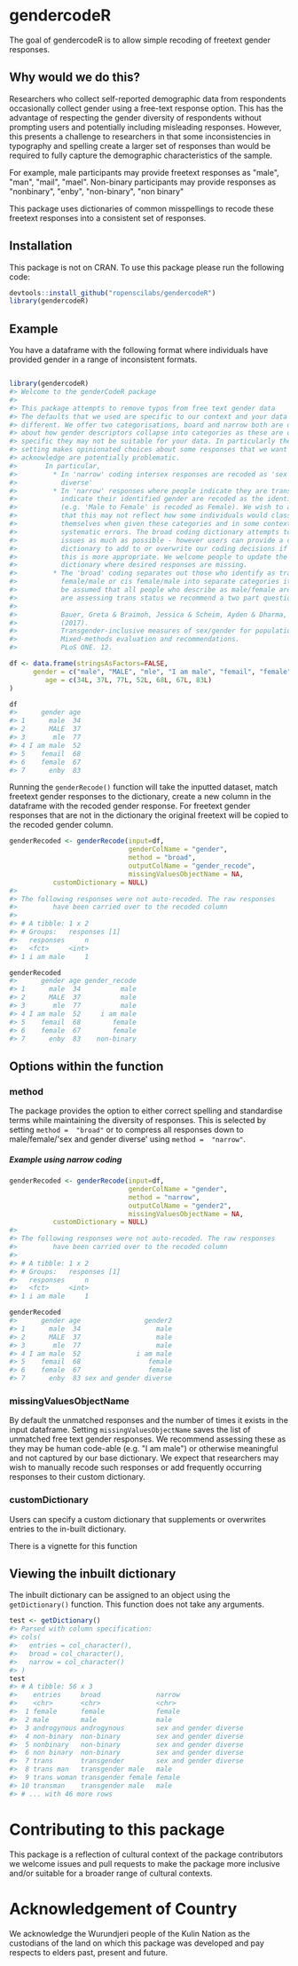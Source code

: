 
<!-- README.md is generated from README.Rmd. Please edit that file -->
gendercodeR
===========

The goal of gendercodeR is to allow simple recoding of freetext gender responses.

Why would we do this?
---------------------

Researchers who collect self-reported demographic data from respondents occasionally collect gender using a free-text response option. This has the advantage of respecting the gender diversity of respondents without prompting users and potentially including misleading responses. However, this presents a challenge to researchers in that some inconsistencies in typography and spelling create a larger set of responses than would be required to fully capture the demographic characteristics of the sample.

For example, male participants may provide freetext responses as "male", "man", "mail", "mael". Non-binary participants may provide responses as "nonbinary", "enby", "non-binary", "non binary"

This package uses dictionaries of common misspellings to recode these freetext responses into a consistent set of responses.

Installation
------------

This package is not on CRAN. To use this package please run the following code:

``` r
devtools::install_github("ropenscilabs/gendercodeR")
library(gendercodeR)
```

Example
-------

You have a dataframe with the following format where individuals have provided gender in a range of inconsistent formats.

``` r

library(gendercodeR)
#> Welcome to the genderCodeR package
#> 
#> This package attempts to remove typos from free text gender data
#> The defaults that we used are specific to our context and your data may be
#> different. We offer two categorisations, board and narrow both are opinionated
#> about how gender descriptors collapse into categories as these are culturally
#> specific they may not be suitable for your data. In particularly the narrow
#> setting makes opinionated choices about some responses that we want to
#> acknowledge are potentially problematic.
#>       In particular,
#>         * In 'narrow' coding intersex responses are recoded as 'sex and gender
#>           diverse'
#>         * In 'narrow' responses where people indicate they are trans and
#>           indicate their identified gender are recoded as the identified gender
#>           (e.g. 'Male to Female' is recoded as Female). We wish to acknowledge
#>           that this may not reflect how some individuals would classify
#>           themselves when given these categories and in some contexts may make
#>           systematic errors. The broad coding dictionary attempts to avoid these
#>           issues as much as possible - however users can provide a custom
#>           dictionary to add to or overwrite our coding decisions if they feel
#>           this is more appropriate. We welcome people to update the inbuilt
#>           dictionary where desired responses are missing.
#>         * The 'broad' coding separates out those who identify as trans
#>           female/male or cis female/male into separate categories it should not
#>           be assumed that all people who describe as male/female are cis, if you
#>           are assessing trans status we recommend a two part question see:
#> 
#>           Bauer, Greta & Braimoh, Jessica & Scheim, Ayden & Dharma, Christoffer.
#>           (2017).
#>           Transgender-inclusive measures of sex/gender for population surveys:
#>           Mixed-methods evaluation and recommendations.
#>           PLoS ONE. 12.

df <- data.frame(stringsAsFactors=FALSE,
      gender = c("male", "MALE", "mle", "I am male", "femail", "female", "enby"),
         age = c(34L, 37L, 77L, 52L, 68L, 67L, 83L)
)

df
#>      gender age
#> 1      male  34
#> 2      MALE  37
#> 3       mle  77
#> 4 I am male  52
#> 5    femail  68
#> 6    female  67
#> 7      enby  83
```

Running the `genderRecode()` function will take the inputted dataset, match freetext gender responses to the dictionary, create a new column in the dataframe with the recoded gender response. For freetext gender responses that are not in the dictionary the original freetext will be copied to the recoded gender column.

``` r
genderRecoded <- genderRecode(input=df,
                              genderColName = "gender", 
                              method = "broad",
                              outputColName = "gender_recode", 
                              missingValuesObjectName = NA,
           customDictionary = NULL)
#> 
#> The following responses were not auto-recoded. The raw responses
#>         have been carried over to the recoded column 
#>  
#> # A tibble: 1 x 2
#> # Groups:   responses [1]
#>   responses     n
#>   <fct>     <int>
#> 1 i am male     1

genderRecoded
#>      gender age gender_recode
#> 1      male  34          male
#> 2      MALE  37          male
#> 3       mle  77          male
#> 4 I am male  52     i am male
#> 5    femail  68        female
#> 6    female  67        female
#> 7      enby  83    non-binary
```

Options within the function
---------------------------

### method

The package provides the option to either correct spelling and standardise terms while maintaining the diversity of responses. This is selected by setting `method =  "broad"` or to compress all responses down to male/female/'sex and gender diverse' using `method =  "narrow"`.

##### Example using narrow coding

``` r
genderRecoded <- genderRecode(input=df,
                              genderColName = "gender", 
                              method = "narrow",
                              outputColName = "gender2", 
                              missingValuesObjectName = NA,
           customDictionary = NULL)
#> 
#> The following responses were not auto-recoded. The raw responses
#>         have been carried over to the recoded column 
#>  
#> # A tibble: 1 x 2
#> # Groups:   responses [1]
#>   responses     n
#>   <fct>     <int>
#> 1 i am male     1

genderRecoded
#>      gender age                gender2
#> 1      male  34                   male
#> 2      MALE  37                   male
#> 3       mle  77                   male
#> 4 I am male  52              i am male
#> 5    femail  68                 female
#> 6    female  67                 female
#> 7      enby  83 sex and gender diverse
```

### missingValuesObjectName

By default the unmatched responses and the number of times it exists in the input dataframe. Setting `missingValuesObjectName` saves the list of unmatched free text gender responses. We recommend assessing these as they may be human code-able (e.g. "I am male") or otherwise meaningful and not captured by our base dictionary. We expect that researchers may wish to manually recode such responses or add frequently occurring responses to their custom dictionary.

### customDictionary

Users can specify a custom dictionary that supplements or overwrites entries to the in-built dictionary.

There is a vignette for this function

Viewing the inbuilt dictionary
------------------------------

The inbuilt dictionary can be assigned to an object using the `getDictionary()` function. This function does not take any arguments.

``` r
test <- getDictionary()
#> Parsed with column specification:
#> cols(
#>   entries = col_character(),
#>   broad = col_character(),
#>   narrow = col_character()
#> )
test
#> # A tibble: 56 x 3
#>    entries     broad              narrow                
#>    <chr>       <chr>              <chr>                 
#>  1 female      female             female                
#>  2 male        male               male                  
#>  3 androgynous androgynous        sex and gender diverse
#>  4 non-binary  non-binary         sex and gender diverse
#>  5 nonbinary   non-binary         sex and gender diverse
#>  6 non binary  non-binary         sex and gender diverse
#>  7 trans       transgender        sex and gender diverse
#>  8 trans man   transgender male   male                  
#>  9 trans woman transgender female female                
#> 10 transman    transgender male   male                  
#> # ... with 46 more rows
```

Contributing to this package
============================

This package is a reflection of cultural context of the package contributors we welcome issues and pull requests to make the package more inclusive and/or suitable for a broader range of cultural contexts.

Acknowledgement of Country
==========================

We acknowledge the Wurundjeri people of the Kulin Nation as the custodians of the land on which this package was developed and pay respects to elders past, present and future.
